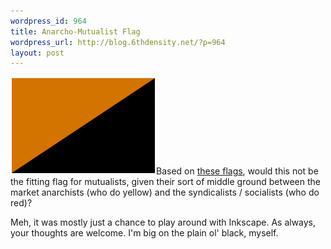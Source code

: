 ```yaml
--- 
wordpress_id: 964
title: Anarcho-Mutualist Flag
wordpress_url: http://blog.6thdensity.net/?p=964
layout: post
---
```

<p><img src="/assets/anarcho-mutualism.png" style="border: 1px solid white" />Based on <a href="http://en.wikipedia.org/wiki/Anarchist_symbolism#Bisected_flags_and_stars">these flags</a>, would this not be the fitting flag for mutualists, given their sort of middle ground between the market anarchists (who do yellow) and the syndicalists / socialists (who do red)?</p><p>Meh, it was mostly just a chance to play around with Inkscape.  As always, your thoughts are welcome.  I'm big on the plain ol' black, myself.</p>
